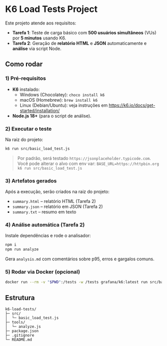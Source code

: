 # K6 Load Tests Project

Este projeto atende aos requisitos:
- **Tarefa 1**: Teste de carga básico com **500 usuários simultâneos** (VUs) por **5 minutos** usando K6.
- **Tarefa 2**: Geração de **relatório HTML** e **JSON** automaticamente e **análise** via script Node.

## Como rodar

### 1) Pré-requisitos
- **K6** instalado:
  - Windows (Chocolatey): `choco install k6`
  - macOS (Homebrew): `brew install k6`
  - Linux (Debian/Ubuntu): veja instruções em https://k6.io/docs/get-started/installation/
- **Node.js 18+** (para o script de análise).

### 2) Executar o teste
Na raiz do projeto:

```bash
k6 run src/basic_load_test.js
```

> Por padrão, será testado `https://jsonplaceholder.typicode.com`.
> Você pode alterar o alvo com env var: `BASE_URL=https://httpbin.org k6 run src/basic_load_test.js`

### 3) Artefatos gerados
Após a execução, serão criados na raiz do projeto:
- `summary.html` – relatório HTML (Tarefa 2)
- `summary.json` – relatório em JSON (Tarefa 2)
- `summary.txt` – resumo em texto

### 4) Análise automática (Tarefa 2)
Instale dependências e rode o analisador:

```bash
npm i
npm run analyze
```

Gera `analysis.md` com comentários sobre p95, erros e gargalos comuns.

### 5) Rodar via Docker (opcional)
```bash
docker run --rm -v "$PWD":/tests -w /tests grafana/k6:latest run src/basic_load_test.js
```

## Estrutura
```
k6-load-tests/
├─ src/
│  └─ basic_load_test.js
├─ tools/
│  └─ analyze.js
├─ package.json
├─ .gitignore
└─ README.md
```
